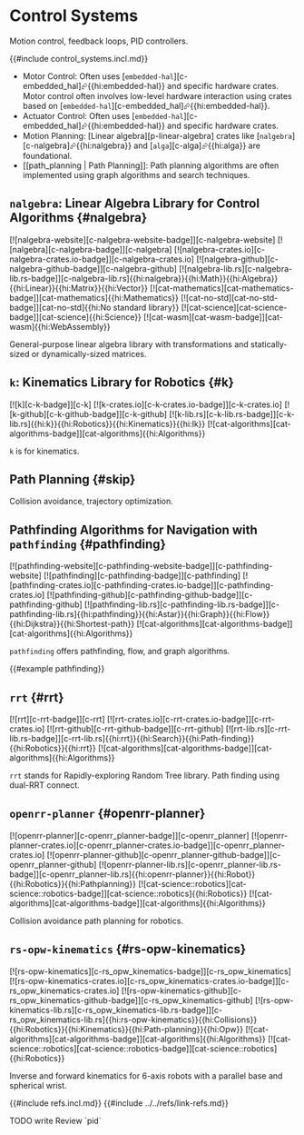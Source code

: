 # Control Systems

Motion control, feedback loops, PID controllers.

{{#include control_systems.incl.md}}

- Motor Control: Often uses [`embedded-hal`][c-embedded_hal]⮳{{hi:embedded-hal}} and specific hardware crates. Motor control often involves low-level hardware interaction using crates based on [`embedded-hal`][c-embedded_hal]⮳{{hi:embedded-hal}}.
- Actuator Control: Often uses [`embedded-hal`][c-embedded_hal]⮳{{hi:embedded-hal}} and specific hardware crates.
- Motion Planning: [Linear algebra][p-linear-algebra] crates like [`nalgebra`][c-nalgebra]⮳{{hi:nalgebra}} and [`alga`][c-alga]⮳{{hi:alga}} are foundational.
- [[path_planning | Path Planning]]: Path planning algorithms are often implemented using graph algorithms and search techniques.

## `nalgebra`: Linear Algebra Library for Control Algorithms {#nalgebra}

[![nalgebra-website][c-nalgebra-website-badge]][c-nalgebra-website] [![nalgebra][c-nalgebra-badge]][c-nalgebra] [![nalgebra-crates.io][c-nalgebra-crates.io-badge]][c-nalgebra-crates.io] [![nalgebra-github][c-nalgebra-github-badge]][c-nalgebra-github] [![nalgebra-lib.rs][c-nalgebra-lib.rs-badge]][c-nalgebra-lib.rs]{{hi:nalgebra}}{{hi:Math}}{{hi:Algebra}}{{hi:Linear}}{{hi:Matrix}}{{hi:Vector}} [![cat-mathematics][cat-mathematics-badge]][cat-mathematics]{{hi:Mathematics}} [![cat-no-std][cat-no-std-badge]][cat-no-std]{{hi:No standard library}} [![cat-science][cat-science-badge]][cat-science]{{hi:Science}} [![cat-wasm][cat-wasm-badge]][cat-wasm]{{hi:WebAssembly}}

General-purpose linear algebra library with transformations and statically-sized or dynamically-sized matrices.

## `k`: Kinematics Library for Robotics {#k}

[![k][c-k-badge]][c-k] [![k-crates.io][c-k-crates.io-badge]][c-k-crates.io] [![k-github][c-k-github-badge]][c-k-github] [![k-lib.rs][c-k-lib.rs-badge]][c-k-lib.rs]{{hi:k}}{{hi:Robotics}}{{hi:Kinematics}}{{hi:Ik}} [![cat-algorithms][cat-algorithms-badge]][cat-algorithms]{{hi:Algorithms}}

`k` is for kinematics.

## Path Planning {#skip}

Collision avoidance, trajectory optimization.

## Pathfinding Algorithms for Navigation with `pathfinding` {#pathfinding}

[![pathfinding-website][c-pathfinding-website-badge]][c-pathfinding-website] [![pathfinding][c-pathfinding-badge]][c-pathfinding] [![pathfinding-crates.io][c-pathfinding-crates.io-badge]][c-pathfinding-crates.io] [![pathfinding-github][c-pathfinding-github-badge]][c-pathfinding-github] [![pathfinding-lib.rs][c-pathfinding-lib.rs-badge]][c-pathfinding-lib.rs]{{hi:pathfinding}}{{hi:Astar}}{{hi:Graph}}{{hi:Flow}}{{hi:Dijkstra}}{{hi:Shortest-path}} [![cat-algorithms][cat-algorithms-badge]][cat-algorithms]{{hi:Algorithms}}

`pathfinding` offers pathfinding, flow, and graph algorithms.

{{#example pathfinding}}

## `rrt` {#rrt}

[![rrt][c-rrt-badge]][c-rrt] [![rrt-crates.io][c-rrt-crates.io-badge]][c-rrt-crates.io] [![rrt-github][c-rrt-github-badge]][c-rrt-github] [![rrt-lib.rs][c-rrt-lib.rs-badge]][c-rrt-lib.rs]{{hi:rrt}}{{hi:Search}}{{hi:Path-finding}}{{hi:Robotics}}{{hi:rrt}} [![cat-algorithms][cat-algorithms-badge]][cat-algorithms]{{hi:Algorithms}}

`rrt` stands for Rapidly-exploring Random Tree library. Path finding using dual-RRT connect.

## `openrr-planner` {#openrr-planner}

[![openrr-planner][c-openrr_planner-badge]][c-openrr_planner] [![openrr-planner-crates.io][c-openrr_planner-crates.io-badge]][c-openrr_planner-crates.io] [![openrr-planner-github][c-openrr_planner-github-badge]][c-openrr_planner-github] [![openrr-planner-lib.rs][c-openrr_planner-lib.rs-badge]][c-openrr_planner-lib.rs]{{hi:openrr-planner}}{{hi:Robot}}{{hi:Robotics}}{{hi:Pathplanning}} [![cat-science::robotics][cat-science::robotics-badge]][cat-science::robotics]{{hi:Robotics}} [![cat-algorithms][cat-algorithms-badge]][cat-algorithms]{{hi:Algorithms}}

Collision avoidance path planning for robotics.

## `rs-opw-kinematics` {#rs-opw-kinematics}

[![rs-opw-kinematics][c-rs_opw_kinematics-badge]][c-rs_opw_kinematics] [![rs-opw-kinematics-crates.io][c-rs_opw_kinematics-crates.io-badge]][c-rs_opw_kinematics-crates.io] [![rs-opw-kinematics-github][c-rs_opw_kinematics-github-badge]][c-rs_opw_kinematics-github] [![rs-opw-kinematics-lib.rs][c-rs_opw_kinematics-lib.rs-badge]][c-rs_opw_kinematics-lib.rs]{{hi:rs-opw-kinematics}}{{hi:Collisions}}{{hi:Robotics}}{{hi:Kinematics}}{{hi:Path-planning}}{{hi:Opw}} [![cat-algorithms][cat-algorithms-badge]][cat-algorithms]{{hi:Algorithms}} [![cat-science::robotics][cat-science::robotics-badge]][cat-science::robotics]{{hi:Robotics}}

Inverse and forward kinematics for 6-axis robots with a parallel base and spherical wrist.

{{#include refs.incl.md}}
{{#include ../../refs/link-refs.md}}

<div class="hidden">
TODO write
Review `pid`
</div>
